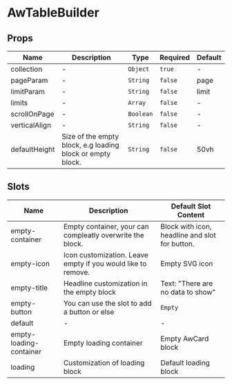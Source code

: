 # AwTableBuilder

## Props

<!-- @vuese:AwTableBuilder:props:start -->
|Name|Description|Type|Required|Default|
|---|---|---|---|---|
|collection|-|`Object`|`true`|-|
|pageParam|-|`String`|`false`|page|
|limitParam|-|`String`|`false`|limit|
|limits|-|`Array`|`false`|-|
|scrollOnPage|-|`Boolean`|`false`|-|
|verticalAlign|-|`String`|`false`|-|
|defaultHeight|Size of the empty block, e.g loading block or empty block.|`String`|`false`|50vh|

<!-- @vuese:AwTableBuilder:props:end -->

## Slots

<!-- @vuese:AwTableBuilder:slots:start -->
|Name|Description|Default Slot Content|
|---|---|---|
|empty-container|Empty container, your can compleatly overwrite the block.|Block with icon, headline and slot for button.|
|empty-icon|Icon customization. Leave empty if you would like to remove.|Empty SVG icon|
|empty-title|Headline customization in the empty block|Text: "There are no data to show"|
|empty-button|You can use the slot to add a button or else|`Empty`|
|default|-|-|
|empty-loading-container|Empty loading container|Empty AwCard block|
|loading|Customization of loading block|Default loading block|

<!-- @vuese:AwTableBuilder:slots:end -->


